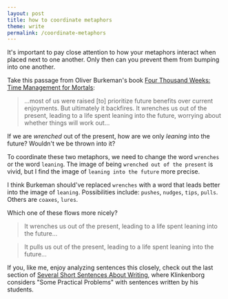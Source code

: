 ```yaml
---
layout: post
title: how to coordinate metaphors
theme: write
permalink: /coordinate-metaphors
---
```


It's important to pay close attention to how your metaphors interact when placed next to one another.
Only then can you prevent them from bumping into one another.

Take this passage from Oliver Burkeman's book [Four Thousand Weeks: Time Management for Mortals]():
> ...most of us were raised [to] prioritize future benefits over current enjoyments. But ultimately it backfires. It wrenches us out of the present, leading to a life spent leaning into the future, worrying about whether things will work out...

If we are *wrenched* out of the present, how are we only *leaning* into the future?
Wouldn't we be thrown into it?

To coordinate these two metaphors, we need to change the word `wrenches` or the word `leaning`.
The image of being `wrenched out of the present` is vivid, but I find the image of `leaning into the future` more precise.

I think Burkeman should've replaced `wrenches` with a word that leads better into the image of `leaning`.
Possibilities include: `pushes`, `nudges`, `tips`, `pulls`. Others are `coaxes`, `lures`.

Which one of these flows more nicely?
> It wrenches us out of the present, leading to a life spent leaning into the future...

> It pulls us out of the present, leading to a life spent leaning into the future...

If you, like me, enjoy analyzing sentences this closely, check out the last section of [Several Short Sentences About Writing](https://www.goodreads.com/en/book/show/13155290), where Klinkenborg considers "Some Practical Problems" with sentences written by his students.

